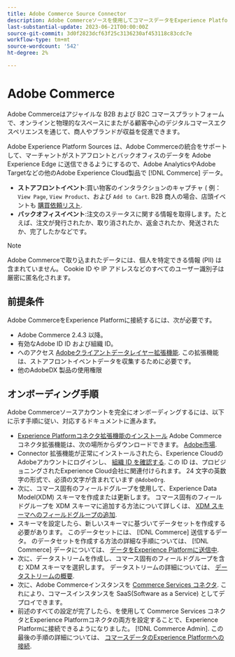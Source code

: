 ```yaml
---
title: Adobe Commerce Source Connector
description: Adobe Commerceソースを使用してコマースデータをExperience Platformに取り込む方法を説明します。
last-substantial-update: 2023-06-21T00:00:00Z
source-git-commit: 3d0f2823dcf63f25c3136230af453118c83cdc7e
workflow-type: tm+mt
source-wordcount: '542'
ht-degree: 2%

---
```


# Adobe Commerce

Adobe Commerceはアジャイルな B2B および B2C コマースプラットフォームで、オンラインと物理的なスペースにまたがる顧客中心のデジタルコマースエクスペリエンスを通じて、商人やブランドが収益を促進できます。

Adobe Experience Platform Sources は、Adobe Commerceの統合をサポートして、マーチャントがストアフロントとバックオフィスのデータを Adobe Experience Edge に送信できるようにするので、Adobe AnalyticsやAdobe Targetなどの他のAdobe Experience Cloud製品で [!DNL Commerce] データ。

* **ストアフロントイベント**:買い物客のインタラクションのキャプチャ ( 例： `View Page`, `View Product`、および `Add to Cart`. B2B 商人の場合、店頭イベントも [購買依頼リスト](<https://experienceleague.adobe.com/docs/commerce-admin/b2b/requisition-lists/requisition-lists.html>).
* **バックオフィスイベント**:注文のステータスに関する情報を取得します。たとえば、注文が発行されたか、取り消されたか、返金されたか、発送されたか、完了したかなどです。

>[!NOTE]
>
>Adobe Commerceで取り込まれたデータには、個人を特定できる情報 (PII) は含まれていません。 Cookie ID や IP アドレスなどのすべてのユーザー識別子は厳密に匿名化されます。

## 前提条件

Adobe CommerceをExperience Platformに接続するには、次が必要です。

* Adobe Commerce 2.4.3 以降。
* 有効なAdobe ID ID および組織 ID。
* へのアクセス [Adobeクライアントデータレイヤー拡張機能](../../../tags/extensions/client/client-data-layer/overview.md). この拡張機能は、ストアフロントイベントデータを収集するために必要です。
* 他のAdobeDX 製品の使用権限

## オンボーディング手順

Adobe Commerceソースアカウントを完全にオンボーディングするには、以下に示す手順に従い、対応するドキュメントに進みます。

* [Experience Platformコネクタ拡張機能のインストール](https://experienceleague.adobe.com/docs/commerce-merchant-services/experience-platform-connector/fundamentals/install.html) Adobe Commerce コネクタ拡張機能は、次の場所からダウンロードできます。 [Adobe市場](https://commercemarketplace.adobe.com/magento-experience-platform-connector.html).
* Connector 拡張機能が正常にインストールされたら、Experience CloudのAdobeアカウントにログインし、 [組織 ID を確認する](https://experienceleague.adobe.com/docs/core-services/interface/administration/organizations.html?lang=en#concept_EA8AEE5B02CF46ACBDAD6A8508646255). この ID は、プロビジョニングされたExperience Cloud会社に関連付けられます。 24 文字の英数字の形式で、必須の文字が含まれています `@AdobeOrg`.
* 次に、コマース固有のフィールドグループを使用して、Experience Data Model(XDM) スキーマを作成または更新します。 コマース固有のフィールドグループを XDM スキーマに追加する方法について詳しくは、 [XDM スキーマへのフィールドグループの追加](https://experienceleague.adobe.com/docs/commerce-merchant-services/experience-platform-connector/fundamentals/update-xdm.html?lang=ja).
* スキーマを設定したら、新しいスキーマに基づいてデータセットを作成する必要があります。 このデータセットには、 [!DNL Commerce] 送信するデータ。 のデータセットを作成する方法の詳細な手順については、 [!DNL Commerce] データについては、 [データをExperience Platformに送信中](https://experienceleague.adobe.com/docs/platform-learn/implement-mobile-sdk/experience-cloud/platform.html?lang=en#create-a-dataset).
* 次に、データストリームを作成し、コマース固有のフィールドグループを含む XDM スキーマを選択します。 データストリームの詳細については、 [データストリームの概要](https://experienceleague.adobe.com/docs/experience-platform/datastreams/overview.html?lang=ja).
* 次に、Adobe Commerceインスタンスを [Commerce Services コネクタ](https://experienceleague.adobe.com/docs/commerce-merchant-services/user-guides/integration-services/saas.html). これにより、コマースインスタンスを SaaS(Software as a Service) としてデプロイできます。
* 前述のすべての設定が完了したら、を使用して Commerce Services コネクタとExperience Platformコネクタの両方を設定することで、Experience Platformに接続できるようになりました。 [!DNL Commerce Admin]. この最後の手順の詳細については、 [コマースデータのExperience Platformへの接続](https://experienceleague.adobe.com/docs/commerce-merchant-services/experience-platform-connector/fundamentals/connect-data.html).
